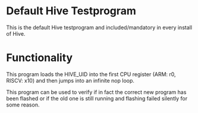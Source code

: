 # Default Hive Testprogram
This is the default Hive testprogram and included/mandatory in every install of Hive. 

# Functionality
This program loads the HIVE_UID into the first CPU register (ARM: r0, RISCV: x10) and then jumps into an infinite nop loop.

This program can be used to verify if in fact the correct new program has been flashed or if the old one is still running and flashing failed silently for some reason.